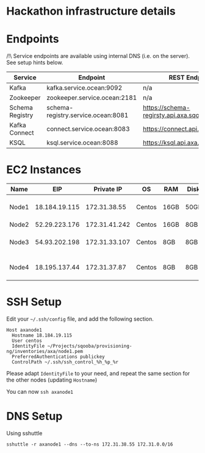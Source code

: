 Hackathon infrastructure details
====

# Endpoints

/!\ Service endpoints are available using internal DNS (i.e. on the server). See setup hints below.

| Service | Endpoint | REST Endpoint |
| ------- | -------- | ------------ |
| Kafka   | kafka.service.ocean:9092 | n/a |
| Zookeeper | zookeeper.service.ocean:2181 | n/a |
| Schema Registry | schema-registry.service.ocean:8081 | https://schema-regirsty.api.axa.sqooba.io |
| Kafka Connect | connect.service.ocean:8083 | https://connect.api.axa.sqooba.io |
| KSQL | ksql.service.ocean:8088 | https://ksql.api.axa.sqooba.io |


# EC2 Instances

| Name | EIP | Private IP | OS  | RAM | Disk | Role |
| ---- | --- | ---------- | --- | --- | ---- | ---- | 
| Node1 | 18.184.19.115 | 172.31.38.55  | Centos | 16GB | 50GB | Kafka, Zookeeper, DNS, proxy |
| Node2 | 52.29.223.176 | 172.31.41.242 | Centos | 16GB | 8GB  | ELK |
| Node3 | 54.93.202.198 | 172.31.33.107 | Centos | 8GB  | 8GB  | Kafka, Zookeeper, DNS, proxy
| Node4 | 18.195.137.44 | 172.31.37.87  | Centos | 8GB  | 8GB  | Kafka, Zookeeper, DNS, proxy


# SSH Setup

Edit your `~/.ssh/config` file, and add the following section.

```
Host axanode1
  Hostname 18.184.19.115
  User centos
  IdentityFile ~/Projects/sqooba/provisioning-ng/inventories/axa/node1.pem
  PreferredAuthentications publickey
  ControlPath ~/.ssh/ssh_control_%h_%p_%r
```

Please adapt `IdentityFile` to your need,
and repeat the same section for the other nodes (updating `Hostname`)

You can now `ssh axanode1`

# DNS Setup

Using sshuttle

```
sshuttle -r axanode1 --dns --to-ns 172.31.38.55 172.31.0.0/16
```
